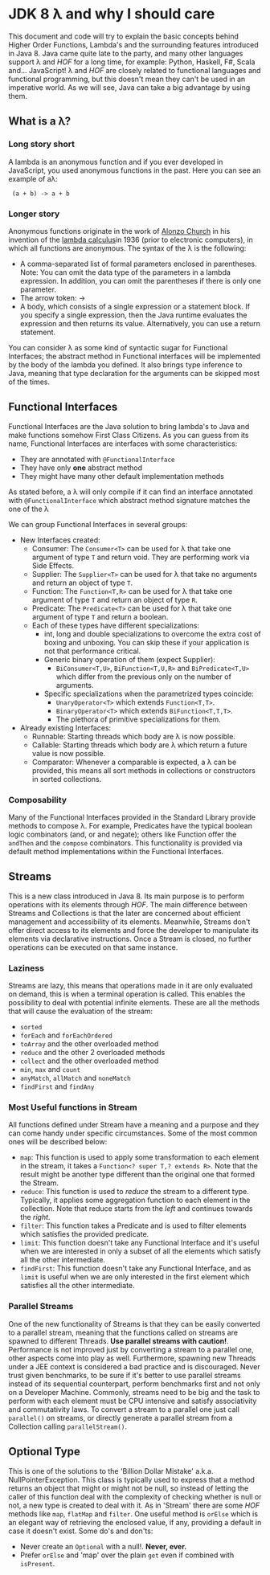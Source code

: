 # JDK 8 &#955; and why I should care

This document and code will try to explain the basic concepts behind Higher Order Functions, Lambda's and the surrounding features introduced in Java 8.
Java came quite late to the party, and many other languages support &#955; and _HOF_ for a long time, for example: Python, Haskell, F#, Scala and... JavaScript!
&#955; and _HOF_ are closely related to functional languages and functional programming, but this doesn't mean they can't be used in an imperative world. As we will see, Java can take a big advantage by using them.


## What is a &#955;?
### Long story short
A lambda is an anonymous function and if you ever developed in JavaScript, you used anonymous functions in the past. Here you can see an example of a&#955;:
``` lang=java
 (a + b) -> a + b
```
### Longer story
Anonymous functions originate in the work of [Alonzo Church](https://en.wikipedia.org/wiki/Alonzo_Church) in his invention of the [lambda calculus](https://en.wikipedia.org/wiki/Lambda_calculus)in 1936 (prior to electronic computers), in which all functions are anonymous.
The syntax of the &#955; is the following:
* A comma-separated list of formal parameters enclosed in parentheses.
  Note: You can omit the data type of the parameters in a lambda expression. In addition, you can omit the parentheses if there is only one parameter.
* The arrow token: ->
* A body, which consists of a single expression or a statement block.
  If you specify a single expression, then the Java runtime evaluates the expression and then returns its value. Alternatively, you can use a return statement.

You can consider &#955; as some kind of syntactic sugar for Functional Interfaces; the abstract method in Functional interfaces will be implemented by the body of the lambda you defined. It also brings type inference to Java, meaning that type declaration for the arguments can be skipped most of the times.

## Functional Interfaces
Functional Interfaces are the Java solution to bring lambda's to Java and make functions somehow First Class Citizens. As you can guess from its name, Functional Interfaces are interfaces with some characteristics:
* They are annotated with `@FunctionalInterface`
* They have only **one** abstract method
* They might have many other default implementation methods


As stated before, a &#955; will only compile if it can find an interface annotated with `@FunctionalInterface` which abstract method signature matches the one of the &#955;

We can group Functional Interfaces in several groups:
* New Interfaces created:
  * Consumer: The `Consumer<T>` can be used for &#955; that take one argument of type `T` and return void. They are performing work via Side Effects.
  * Supplier: The `Supplier<T>` can be used for &#955; that take no arguments and return an object of type `T`.
  * Function: The `Function<T,R>` can be used for &#955; that take one argument of type `T` and return an object of type `R`.
  * Predicate: The `Predicate<T>` can be used for &#955; that take one argument of type `T` and return a boolean.
  * Each of these types have different specializations:
    * int, long and double specializations to overcome the extra cost of boxing and unboxing. You can skip these if your application is not that performance critical.
    * Generic binary operation of them (expect Supplier):
      * `BiConsumer<T,U>`, `BiFunction<T,U,R>` and `BiPredicate<T,U>` which differ from the previous only on the number of arguments.
    * Specific specializations when the parametrized types coincide:
      * `UnaryOperator<T>` which extends `Function<T,T>`.
      * `BinaryOperator<T>` which extends `BiFunction<T,T,T>`.
      * The plethora of primitive specializations for them.
* Already existing Interfaces:
  * Runnable: Starting threads which body are &#955; is now possible.
  * Callable: Starting threads which body are &#955; which return a future value is now possible.
  * Comparator: Whenever a comparable is expected, a &#955; can be provided, this means all sort methods in collections or constructors in sorted collections.

### Composability
Many of the Functional Interfaces provided in the Standard Library provide methods to compose &#955;. For example, Predicates have the typical boolean logic combinators (and, or and negate); others like Function offer the `andThen` and the `compose` combinators. This functionality is provided via default method implementations within the Functional Interfaces.

## Streams
This is a new class introduced in Java 8. Its main purpose is to perform operations with its elements through _HOF_. The main difference between Streams and Collections is that the later are concerned about efficient management and accessibility of its elements. Meanwhile, Streams don't offer direct access to its elements and force the developer to manipulate its elements via declarative instructions. Once a Stream is closed, no further operations can be executed on that same instance.
### Laziness
Streams are lazy, this means that operations made in it are only evaluated on demand, this is when a terminal operation is called. This enables the possibility to deal with potential infinite elements. These are all the methods that will cause the evaluation of the stream:
* `sorted`
* `forEach` and `forEachOrdered`
* `toArray` and the other overloaded method
* `reduce` and the other 2 overloaded methods
* `collect` and the other overloaded method
* `min`, `max` and `count`
* `anyMatch`, `allMatch` and `noneMatch`
* `findFirst` and `findAny`

### Most Useful functions in Stream
All functions defined under Stream have a meaning and a purpose and they can come handy under specific circumstances. Some of the most common ones will be described below:
* `map`: This function is used to apply some transformation to each element in the stream, it takes a `Function<? super T,? extends R>`. Note that the result might be another type different than the original one that formed the Stream.
* `reduce`: This function is used to _reduce_ the stream to a different type. Typically, it applies some aggregation function to each element in the collection. Note that reduce starts from the _left_ and continues towards the _right_.
* `filter`: This function takes a Predicate and is used to filter elements which satisfies the provided predicate.
* `limit`: This function doesn't take any Functional Interface and it's useful when we are interested in only a subset of all the elements which satisfy all the other intermediate.
* `findFirst`: This function doesn't take any Functional Interface, and as `limit` is useful when we are only interested in the first element which satisfies all the other intermediate.

### Parallel Streams
One of the new functionality of Streams is that they can be easily converted to a parallel stream, meaning that the functions called on streams are spawned to different Threads. **Use parallel streams with caution!**. Performance is not improved just by converting a stream to a parallel one, other aspects come into play as well. Furthermore, spawning new Threads under a JEE context is considered a bad practice and is discouraged.
Never trust given benchmarks, to be sure if it's better to use parallel streams instead of its sequential counterpart, perform benchmarks first and not only on a Developer Machine. Commonly, streams need to be big and the task to perform with each element must be CPU intensive and satisfy associativity and commutativity laws.
To convert a stream to a parallel one just call `parallel()` on streams, or directly generate a parallel stream from a Collection calling `parallelStream()`.

## Optional Type
This is one of the solutions to the 'Billion Dollar Mistake' a.k.a. NullPointerException. This class is typically used to express that a method returns an object that might or might not be null, so instead of letting the caller of this function deal with the complexity of checking whether is null or not, a new type is created to deal with it. As in 'Stream' there are some _HOF_ methods like `map`, `flatMap` and `filter`. One useful method is `orElse` which is an elegant way of retrieving the enclosed value, if any, providing a default in case it doesn't exist. Some do's and don'ts:
* Never create an `Optional` with a null!. **Never, ever.**
* Prefer `orElse` and 'map' over the plain `get` even if combined with `isPresent`.